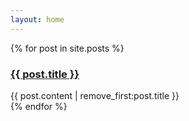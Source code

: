 ```yaml
---
layout: home
---
```


<section class="home-posts">
  {% for post in site.posts %}
	<article>
		<h3>
			<a href="{{ post.url | prepend: site.baseurl }}">{{ post.title }}</a>
		</h3>
		{{ post.content | remove_first:post.title }}
	</article>
  {% endfor %}
</section>
